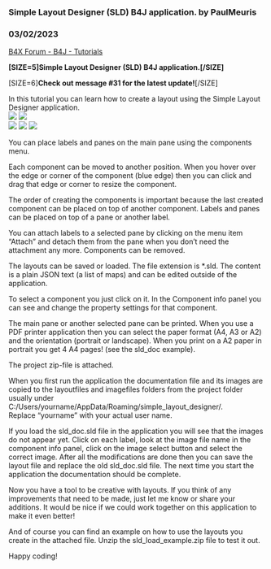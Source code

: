 ### Simple Layout Designer (SLD) B4J application. by PaulMeuris
### 03/02/2023
[B4X Forum - B4J - Tutorials](https://www.b4x.com/android/forum/threads/145693/)

**[SIZE=5]Simple Layout Designer (SLD) B4J application.[/SIZE]**  
  
[SIZE=6]**Check out message #31 for the latest update!**[/SIZE]  
  
In this tutorial you can learn how to create a layout using the Simple Layout Designer application.  
![](https://www.b4x.com/android/forum/attachments/139488) ![](https://www.b4x.com/android/forum/attachments/139487)  
![](https://www.b4x.com/android/forum/attachments/139489) ![](https://www.b4x.com/android/forum/attachments/139490) ![](https://www.b4x.com/android/forum/attachments/139491)  
  
You can place labels and panes on the main pane using the components menu.  
  
Each component can be moved to another position. When you hover over the edge or corner of the component (blue edge) then you can click and drag that edge or corner to resize the component.  
  
The order of creating the components is important because the last created component can be placed on top of another component. Labels and panes can be placed on top of a pane or another label.  
  
You can attach labels to a selected pane by clicking on the menu item “Attach” and detach them from the pane when you don’t need the attachment any more. Components can be removed.  
  
The layouts can be saved or loaded. The file extension is \*.sld. The content is a plain JSON text (a list of maps) and can be edited outside of the application.  
  
To select a component you just click on it. In the Component info panel you can see and change the property settings for that component.  
  
The main pane or another selected pane can be printed. When you use a PDF printer application then you can select the paper format (A4, A3 or A2) and the orientation (portrait or landscape). When you print on a A2 paper in portrait you get 4 A4 pages! (see the sld\_doc example).  
  
The project zip-file is attached.  
  
When you first run the application the documentation file and its images are copied to the layoutfiles and imagefiles folders from the project folder usually under C:/Users/yourname/AppData/Roaming/simple\_layout\_designer/.  
Replace “yourname” with your actual user name.  
  
If you load the sld\_doc.sld file in the application you will see that the images do not appear yet. Click on each label, look at the image file name in the component info panel, click on the image select button and select the correct image. After all the modifications are done then you can save the layout file and replace the old sld\_doc.sld file. The next time you start the application the documentation should be complete.  
  
Now you have a tool to be creative with layouts. If you think of any improvements that need to be made, just let me know or share your additions. It would be nice if we could work together on this application to make it even better!  
  
And of course you can find an example on how to use the layouts you create in the attached file. Unzip the sld\_load\_example.zip file to test it out.  
  
Happy coding!